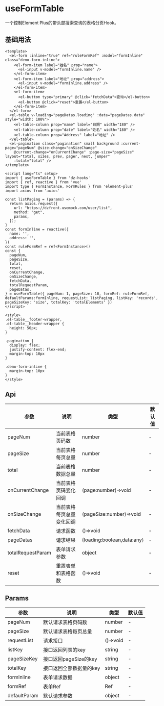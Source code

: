 # useFormTable

一个控制Element Plus的带头部搜索查询的表格分页Hook。

## 基础用法

<useFormTable />

```vue
<template>
  <el-form :inline="true" ref="ruleFormRef" :model="formInline" class="demo-form-inline">
    <el-form-item label="姓名" prop="name">
      <el-input v-model="formInline.name" />
    </el-form-item>
    <el-form-item label="地址" prop="address">
      <el-input v-model="formInline.address" />
    </el-form-item>
    <el-form-item>
      <el-button type="primary" @click="fetchData">查询</el-button>
      <el-button @click="reset">重置</el-button>
    </el-form-item>
  </el-form>
  <el-table v-loading="pageDatas.loading" :data="pageDatas.data" style="width: 100%">
    <el-table-column prop="name" label="日期" width="180" />
    <el-table-column prop="date" label="姓名" width="180" />
    <el-table-column prop="Address" label="地址" />
  </el-table>
  <el-pagination class="pagination" small background :current-page="pageNum" @size-change="onSizeChange"
    @current-change="onCurrentChange" :page-size="pageSize" layout="total, sizes, prev, pager, next, jumper"
    :total="total" />
</template>

<script lang="ts" setup>
import { useFormTable } from 'dz-hooks'
import { ref, reactive } from 'vue'
import type { FormInstance, FormRules } from 'element-plus'
import axios from 'axios'

const listPaging = (params) => {
  return axios.request({
    url: "https://dzfront.usemock.com/user/list",
    method: "get",
    params,
  });
}
const formInline = reactive({
  name: '',
  address: '',
})
const ruleFormRef = ref<FormInstance>()
const {
  pageNum,
  pageSize,
  total,
  reset,
  onCurrentChange,
  onSizeChange,
  fetchData,
  totalRequestParam,
  pageDatas,
} = useFormTable({ pageNum: 1, pageSize: 10, formRef: ruleFormRef, defaultParams:formInline, requestList: listPaging, listKey: 'records', pageSizeKey: 'size', totalKey: 'totalElements' })
</script>

<style>
.el-table__footer-wrapper,
.el-table__header-wrapper {
  height: 50px;
}

.pagination {
  display: flex;
  justify-content: flex-end;
  margin-top: 10px
}

.demo-form-inline {
  margin-top: 10px
}
</style>
```

## Api

| 参数                | 说明           | 类型                         | 默认值 |
| ----------------- | ------------ | -------------------------- | --- |
| pageNum           | 当前表格页码数      | number                     | -   |
| pageSize          | 当前表格每页总量     | number                     | -   |
| total             | 当前表格数据总量     | number                     | -   |
| onCurrentChange   | 当前表格页码变化回调   | (page:number)=>void        | -   |
| onSizeChange      | 当前表格每页总量变化回调 | (pageSize:number)=>void    | -   |
| fetchData         | 请求函数         | ()=>void                   | -   |
| pageDatas         | 请求结果         | {loading:boolean,data:any} | -   |
| totalRequestParam | 表单请求参数       | object                     | -   |
| reset             | 重置表单和表格函数    | ()=>void                   | -   |

## Params

| 参数           | 说明               | 类型       | 默认值 |
| ------------ | ---------------- | -------- | --- |
| pageNum      | 默认请求表格页码数        | number   | -   |
| pageSize     | 默认请求表格每页总量       | number   | -   |
| requestList  | 请求接口             | ()=>void | -   |
| listKey      | 接口返回列表的key       | string   | -   |
| pageSizeKey  | 接口返回pageSize的key | string   | -   |
| totalKey     | 接口返回全部数据量的key    | string   | -   |
| formInline   | 表单请求数据           | object   | -   |
| formRef      | 表单Ref            | Ref      | -   |
| defaultParam | 默认请求参数           | object   | -   |